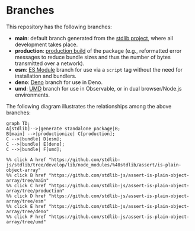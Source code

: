 <!--

@license Apache-2.0

Copyright (c) 2022 The Stdlib Authors.

Licensed under the Apache License, Version 2.0 (the "License");
you may not use this file except in compliance with the License.
You may obtain a copy of the License at

    http://www.apache.org/licenses/LICENSE-2.0

Unless required by applicable law or agreed to in writing, software
distributed under the License is distributed on an "AS IS" BASIS,
WITHOUT WARRANTIES OR CONDITIONS OF ANY KIND, either express or implied.
See the License for the specific language governing permissions and
limitations under the License.

-->

# Branches

This repository has the following branches:

-   **main**: default branch generated from the [stdlib project][stdlib-url], where all development takes place.
-   **production**: [production build][production-url] of the package (e.g., reformatted error messages to reduce bundle sizes and thus the number of bytes transmitted over a network).
-   **esm**: [ES Module][esm-url] branch for use via a `script` tag without the need for installation and bundlers.
-   **deno**: [Deno][deno-url] branch for use in Deno.
-   **umd**: [UMD][umd-url] branch for use in Observable, or in dual browser/Node.js environments.

The following diagram illustrates the relationships among the above branches:

```mermaid
graph TD;
A[stdlib]-->|generate standalone package|B;
B[main] -->|productionize| C[production];
C -->|bundle| D[esm];
C -->|bundle| E[deno];
C -->|bundle| F[umd];

%% click A href "https://github.com/stdlib-js/stdlib/tree/develop/lib/node_modules/%40stdlib/assert/is-plain-object-array"
%% click B href "https://github.com/stdlib-js/assert-is-plain-object-array/tree/main"
%% click C href "https://github.com/stdlib-js/assert-is-plain-object-array/tree/production"
%% click D href "https://github.com/stdlib-js/assert-is-plain-object-array/tree/esm"
%% click E href "https://github.com/stdlib-js/assert-is-plain-object-array/tree/deno"
%% click F href "https://github.com/stdlib-js/assert-is-plain-object-array/tree/umd"
```

[stdlib-url]: https://github.com/stdlib-js/stdlib/tree/develop/lib/node_modules/%40stdlib/assert/is-plain-object-array
[production-url]: https://github.com/stdlib-js/assert-is-plain-object-array/tree/production
[deno-url]: https://github.com/stdlib-js/assert-is-plain-object-array/tree/deno
[umd-url]: https://github.com/stdlib-js/assert-is-plain-object-array/tree/umd
[esm-url]: https://github.com/stdlib-js/assert-is-plain-object-array/tree/esm